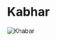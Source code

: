 # Kabhar

![Khabar](https://github.com/Areeb786123/Kabhar/assets/56149022/f9e7b310-9b29-4d17-9d67-1de2b85d4643)
